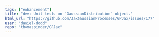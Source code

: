 ```yaml
---
tags: ["enhancement"]
title: "dev: Unit tests on `GaussianDistribution` object."
html_url: "https://github.com/JaxGaussianProcesses/GPJax/issues/177"
user: "daniel-dodd"
repo: "thomaspinder/GPJax"
---
```


